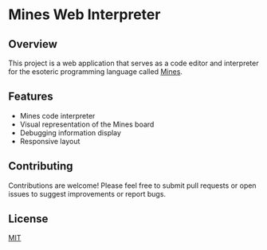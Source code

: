 # Mines Web Interpreter

## Overview

This project is a web application that serves as a code editor and interpreter for the esoteric programming language called [Mines](https://github.com/dnek/mines-esolang).

## Features

*   Mines code interpreter
*   Visual representation of the Mines board
*   Debugging information display
*   Responsive layout

## Contributing

Contributions are welcome! Please feel free to submit pull requests or open issues to suggest improvements or report bugs.

## License

[MIT](https://opensource.org/licenses/MIT)
